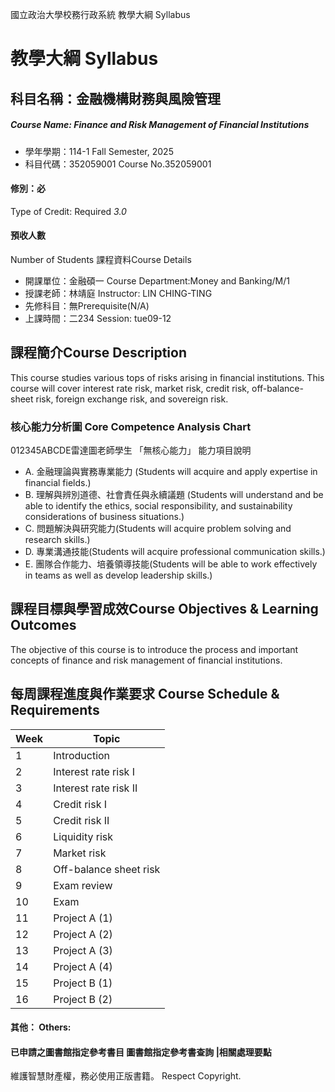 國立政治大學校務行政系統 教學大綱 Syllabus
# 教學大綱 Syllabus
##  科目名稱：金融機構財務與風險管理 
#####  Course Name: Finance and Risk Management of Financial Institutions
  * 學年學期：114-1 Fall Semester, 2025 
  * 科目代碼：352059001 Course No.352059001
#### 修別：必
Type of Credit: Required 
_3.0_
#### 預收人數
Number of Students
課程資料Course Details
  * 開課單位：金融碩一 Course Department:Money and Banking/M/1 
  * 授課老師：林靖庭 Instructor: LIN CHING-TING 
  * 先修科目：無Prerequisite(N/A)
  * 上課時間：二234 Session: tue09-12
##  課程簡介Course Description
This course studies various tops of risks arising in financial institutions. This course will cover interest rate risk, market risk, credit risk, off-balance-sheet risk, foreign exchange risk, and sovereign risk.
###  核心能力分析圖 Core Competence Analysis Chart
012345ABCDE雷達圖老師學生
「無核心能力」 
能力項目說明
  * A. 金融理論與實務專業能力 (Students will acquire and apply expertise in financial fields.)
  * B. 理解與辨別道德、社會責任與永續議題 (Students will understand and be able to identify the ethics, social responsibility, and sustainability considerations of business situations.)
  * C. 問題解決與研究能力(Students will acquire problem solving and research skills.)
  * D. 專業溝通技能(Students will acquire professional communication skills.)
  * E. 團隊合作能力、培養領導技能(Students will be able to work effectively in teams as well as develop leadership skills.)
##  課程目標與學習成效Course Objectives & Learning Outcomes 
The objective of this course is to introduce the process and important concepts of finance and risk management of financial institutions.
##  每周課程進度與作業要求 Course Schedule & Requirements
Week |  Topic  
---|---  
1 |  Introduction  
2 |  Interest rate risk I  
3 |  Interest rate risk II  
4 |  Credit risk I  
5 |  Credit risk II  
6 |  Liquidity risk  
7 |  Market risk  
8 |  Off-balance sheet risk  
9 |  Exam review  
10 |  Exam  
11 |  Project A (1)  
12 |  Project A (2)  
13 |  Project A (3)  
14 |  Project A (4)  
15 |  Project B (1)  
16 |  Project B (2)  
####  其他： Others:
####  已申請之圖書館指定參考書目  圖書館指定參考書查詢 |相關處理要點
維護智慧財產權，務必使用正版書籍。 Respect Copyright.